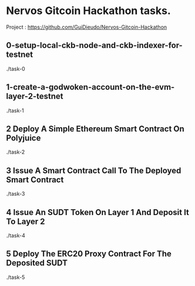 # Nervos Gitcoin Hackathon tasks.

Project : https://github.com/GuiDieudo/Nervos-Gitcoin-Hackathon

## 0-setup-local-ckb-node-and-ckb-indexer-for-testnet

./task-0

## 1-create-a-godwoken-account-on-the-evm-layer-2-testnet

./task-1

## 2 Deploy A Simple Ethereum Smart Contract On Polyjuice

./task-2

## 3 Issue A Smart Contract Call To The Deployed Smart Contract

./task-3

## 4 Issue An SUDT Token On Layer 1 And Deposit It To Layer 2

./task-4

## 5 Deploy The ERC20 Proxy Contract For The Deposited SUDT

./task-5
